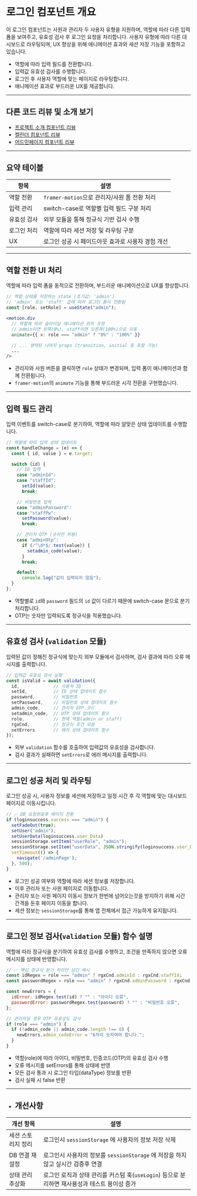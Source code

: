 # 로그인 컴포넌트 개요

이 로그인 컴포넌트는 사원과 관리자 두 사용자 유형을 지원하며, 역할에 따라 다른 입력 폼을 보여주고, 
유효성 검사 후 로그인 요청을 처리합니다. 사용자 유형에 따라 다른 대시보드로 라우팅되며, 
UX 향상을 위해 애니메이션 효과와 세션 저장 기능을 포함하고 있습니다.


- 역할에 따라 입력 필드를 전환합니다.
- 입력값 유효성 검사를 수행합니다.
- 로그인 후 사용자 역할에 맞는 페이지로 라우팅합니다.
- 애니메이션 효과로 부드러운 UX를 제공합니다.

---

##  다른 코드 리뷰 및 소개 보기

- [프로젝트 소개 컴포넌트 리뷰](/README.md)
- [캘린더 컴포넌트 리뷰](./Code_Review/calender.md)
- [어드민페이지 컴포넌트 리뷰](./Code_Review/adminPage.md)

---

## 요약 테이블

| 항목     | 설명                                        |
|----------|---------------------------------------------|
| 역할 전환 |`framer-motion`으로 관리자/사원 폼 전환 처리  |
| 입력 관리 | switch-case로 역할별 입력 필드 구분 처리      |
| 유효성 검사 | 외부 모듈을 통해 정규식 기반 검사 수행            |
| 로그인 처리 | 역할에 따라 세션 저장 및 라우팅 구분             |
| UX       | 로그인 성공 시 페이드아웃 효과로 사용자 경험 개선 |

---

## 역할 전환 UI 처리

역할에 따라 입력 폼을 동적으로 전환하며, 부드러운 애니메이션으로 UX를 향상합니다.

```jsx
// 역할 상태를 저장하는 state (초기값: 'admin')
// 'admin' 또는 'staff' 값에 따라 로그인 폼이 전환됨
const [role, setRole] = useState("admin");

<motion.div
  // 역할에 따라 슬라이딩 애니메이션 위치 조정
  // admin이면 왼쪽(0%), staff이면 오른쪽(100%)으로 이동
  animate={{ x: role === "admin" ? "0%" : "100%" }}

  // ... 생략된 나머지 props (transition, initial 등 포함 가능)
  ...
/>
```

- 관리자와 사원 버튼을 클릭하면 `role` 상태가 변경되며, 입력 폼이 애니메이션과 함께 전환됩니다.
- `framer-motion`의 `animate` 기능을 통해 부드러운 시각 전환을 구현했습니다.

---

## 입력 필드 관리

입력 이벤트를 switch-case로 분기하여, 역할에 따라 알맞은 상태 업데이트를 수행합니다.

```js
// 역할에 따라 입력 상태 업데이트
const handleChange = (e) => {
  const { id, value } = e.target;

  switch (id) {
    // ID 입력
    case "adminId":
    case "staffId":
      setId(value);
      break;

    // 비밀번호 입력
    case "adminPassword":
    case "staffPw":
      setPassword(value);
      break;

    // 관리자 OTP (숫자만 허용)
    case "adminOtp":
      if (/^\d*$/.test(value)) {
        setadmin_code(value);
      }
      break;

    default:
      console.log("값이 입력되지 않음");
  }
};

```

- 역할별로 `id`와 `password` 필드의 `id` 값이 다르기 때문에 switch-case 문으로 분기 처리합니다.
- OTP는 숫자만 입력되도록 정규식을 적용했습니다.

---

## 유효성 검사 (`validation` 모듈)

입력된 값이 정해진 정규식에 맞는지 외부 모듈에서 검사하며, 검사 결과에 따라 오류 메시지를 출력합니다.

```js
// 입력값 유효성 검사 실행
const isValid = await validation({
  id,             // 사용자 ID
  setId,          // ID 상태 업데이트 함수
  password,       // 비밀번호
  setPassword,    // 비밀번호 상태 업데이트 함수
  admin_code,     // 관리자 OTP 코드
  setadmin_code,  // OTP 상태 업데이트 함수
  role,           // 현재 역할(admin or staff)
  rgxCnd,         // 정규식 조건 모음
  setErrors       // 에러 상태 업데이트 함수
});
```

- 외부 `validation` 함수를 호출하여 입력값의 유효성을 검사합니다.
- 검사 결과가 실패하면 `setErrors`로 에러 메시지를 출력합니다.

---

## 로그인 성공 처리 및 라우팅

로그인 성공 시, 사용자 정보를 세션에 저장하고 일정 시간 후 각 역할에 맞는 대시보드 페이지로 이동시킵니다.

```js
// ✅ DB 요청완료후 페이지 전환
if (loginsuccess.success === "admin") {
  setFadeOut(true);
  setUser("admin");
  setUserData(loginsuccess.user_Data)
  sessionStorage.setItem("userRole", "admin");
  sessionStorage.setItem("userData", JSON.stringify(loginsuccess.user_Data));
  setTimeout(() => {
    navigate('/adminPage');
  }, 500);
}
```

- 로그인 성공 여부와 역할에 따라 세션 정보를 저장합니다.
- 이후 관리자 또는 사원 페이지로 이동합니다.
- 관리자 또는 사원 페이지 이동시 정보가 한번에 넘어오는것을 방지하기 위해 시간 간격을 둔후 페이지 이동을 합니다.
- 세션 정보는 `sessionStorage`를 통해 앱 전체에서 접근 가능하게 유지됩니다.

---

## 로그인 정보 검사(`validation` 모듈) 함수 설명

역할에 따라 정규식을 분기하여 유효성 검사를 수행하고, 조건을 만족하지 않으면 오류 메시지를 상태에 반영합니다.

```js
// ✅ 핵심 정규식 분기 처리만 남긴 예시
const idRegex = role === "admin" ? rgxCnd.adminId : rgxCnd.staffId;
const passwordRegex = role === "admin" ? rgxCnd.adminPassword : rgxCnd.staffPw;

const newErrors = {
  idError: idRegex.test(id) ? "" : "아이디 오류",
  passwordError: passwordRegex.test(password) ? "" : "비밀번호 오류",
};

// 관리자일 경우 OTP 유효성도 검사
if (role === "admin") {
  if (!admin_code || admin_code.length !== 6) {
    newErrors.admin_codeError = "6자리 숫자여야 합니다.";
  }
}
```
- 역할(role)에 따라 아이디, 비밀번호, 인증코드(OTP)의 유효성 검사 수행
- 오류 메시지를 setErrors를 통해 상태에 반영
- 모든 검사 통과 시 로그인 타입(dataType) 정보를 반환
- 검사 실패 시 false 반환

---


- ##  개선사항

| 개선 항목                | 설명                                                      |
|------------------------|---------------------------------------------------------|
| 세션 스토리지 정리       | 로그인시 `sessionStorage` 에 사용자의 정보 저장 삭제|
| DB 연결 재설정           | 로그인시 사용자의 정보를  `sessionStorage` 에 저장을 하지않고 실시간 검증후 연결  |
| 상태 관리 추상화         | 로그인 로직과 상태 관리를 커스텀 훅(`useLogin`) 등으로 분리하면 재사용성과 테스트 용이성 증가 |

